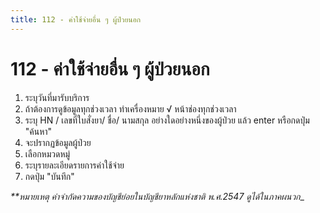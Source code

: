 ```yaml
---
title: 112 - ค่าใช้จ่ายอื่น ๆ ผู้ป่วยนอก
---
```


# 112 - ค่าใช้จ่ายอื่น ๆ ผู้ป่วยนอก

1. ระบุวันที่มารับบริการ 
2. ถ้าต้องการดูข้อมูลทุกช่วงเวลา ทำเครื่องหมาย √ หน้าช่องทุกช่วงเวลา
3. ระบุ HN / เลขที่ใบสั่งยา/ ชื่อ/ นามสกุล อย่างใดอย่างหนึ่งของผู้ป่วย แล้ว enter หรือกดปุ่ม "ค้นหา"
4. จะปรากฏข้อมูลผู้ป่วย
5. เลือกหมวดหมู่ 
6. ระบุรายละเอียดรายการค่าใช้จ่าย
7. กดปุ่ม "บันทึก"
 
 _**หมายเหตุ  คำจำกัดความของบัญชีย่อยในบัญชียาหลักแห่งชาติ พ.ศ.2547 ดูได้ในภาคผนวก__
